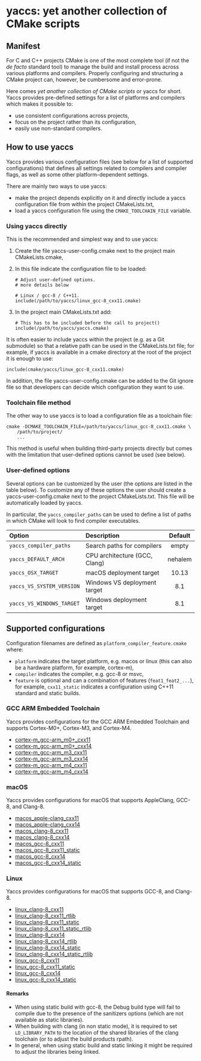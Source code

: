 # yaccs: yet another collection of CMake scripts #


## Manifest ##
For C and C++ projects CMake is one of the most complete tool (if not the *de facto* standard tool) to manage the build and install process across various platforms and compilers. Properly configuring and structuring a CMake project can, however, be cumbersome and error-prone.

Here comes *yet another collection of CMake scripts* or yaccs for short. Yaccs provides pre-defined settings for a list of platforms and compilers which makes it possible to:

* use consistent configurations across projects,
* focus on the project rather than its configuration,
* easily use non-standard compilers.


## How to use yaccs ##
Yaccs provides various configuration files (see below for a list of supported configurations) that defines all settings related to compilers and compiler flags, as well as some other platform-dependent settings.

There are mainly two ways to use yaccs:

* make the project depends explicitly on it and directly include a yaccs configuration file from within the project CMakeLists.txt,
* load a yaccs configuration file using the `CMAKE_TOOLCHAIN_FILE` variable.

### Using yaccs directly ###
This is the recommended and simplest way and to use yaccs:

1. Create the file yaccs-user-config.cmake next to the project main CMakeLists.cmake,
2. In this file indicate the configuration file to be loaded:

    ```
    # Adjust user-defined options.
    # more details below

    # Linux / gcc-8 / C++11.
    include(/path/to/yaccs/linux_gcc-8_cxx11.cmake)
    ```

3. In the project main CMakeLists.txt add:

    ```
    # This has to be included before the call to project()
    include(/path/to/yaccs/yaccs.cmake)
    ```

It is often easier to include yaccs within the project (e.g. as a Git submodule) so that a relative path can be used in the CMakeLists.txt file; for example, if yaccs is available in a cmake directory at the root of the project it is enough to use:

```
include(cmake/yaccs/linux_gcc-8_cxx11.cmake)
```

In addition, the file yaccs-user-config.cmake can be added to the Git ignore file so that developers can decide which configuration they want to use.

### Toolchain file method ###
The other way to use yaccs is to load a configuration file as a toolchain file:

```
cmake -DCMAKE_TOOLCHAIN_FILE=/path/to/yaccs/linux_gcc-8_cxx11.cmake \
    /path/to/project/
    ...
```

This method is useful when building third-party projects directly but comes with the limitation that user-defined options cannot be used (see below).

### User-defined options ###
Several options can be customized by the user (the options are listed in the table below). To customize any of these options the user should create a yaccs-user-config.cmake next to the project CMakeLists.txt. This file will be automatically loaded by yaccs.

In particular, the `yaccs_compiler_paths` can be used to define a list of paths in which CMake will look to find compiler executables.

| Option                    | Description                   | Default       |
|:--------------------------|:------------------------------|:-------------:|
| `yaccs_compiler_paths`    | Search paths for compilers    | empty         |
| `yaccs_DEFAULT_ARCH`      | CPU architecture (GCC, Clang) | nehalem       |
| `yaccs_OSX_TARGET`        | macOS deployment target       | 10.13         |
| `yaccs_VS_SYSTEM_VERSION` | Windows VS deployment target  | 8.1           |
| `yaccs_VS_WINDOWS_TARGET` | Windows deployment target     | 8.1           |


## Supported configurations ##
Configuration filenames are defined as `platform_compiler_feature.cmake` where:

* `platform` indicates the target platform, e.g. macos or linux (this can also be a hardware platform, for example, cortex-m),
* `compiler` indicates the compiler, e.g. gcc-8 or msvc,
* `feature` is optional and can a combination of features (`feat1_feat2_...`), for example, `cxx11_static` indicates a configuration using C++11 standard and static builds.

### GCC ARM Embedded Toolchain ###
Yaccs provides configurations for the GCC ARM Embedded Toolchain and supports Cortex-M0+, Cortex-M3, and Cortex-M4.

* [cortex-m_gcc-arm_m0+_cxx11](cortex-m_gcc-arm_m0+_cxx11.cmake)
* [cortex-m_gcc-arm_m0+_cxx14](cortex-m_gcc-arm_m0+_cxx14.cmake)
* [cortex-m_gcc-arm_m3_cxx11](cortex-m_gcc-arm_m3_cxx11.cmake)
* [cortex-m_gcc-arm_m3_cxx14](cortex-m_gcc-arm_m3_cxx14.cmake)
* [cortex-m_gcc-arm_m4_cxx11](cortex-m_gcc-arm_m4_cxx11.cmake)
* [cortex-m_gcc-arm_m4_cxx14](cortex-m_gcc-arm_m4_cxx14.cmake)

### macOS ###
Yaccs provides configurations for macOS that supports AppleClang, GCC-8, and Clang-8.

* [macos_apple-clang_cxx11](macos_apple-clang_cxx11.cmake)
* [macos_apple-clang_cxx14](macos_apple-clang_cxx14.cmake)
* [macos_clang-8_cxx11](macos_clang-8_cxx11.cmake)
* [macos_clang-8_cxx14](macos_clang-8_cxx14.cmake)
* [macos_gcc-8_cxx11](macos_gcc-8_cxx11.cmake)
* [macos_gcc-8_cxx11_static](macos_gcc-8_cxx11_static.cmake)
* [macos_gcc-8_cxx14](macos_gcc-8_cxx14.cmake)
* [macos_gcc-8_cxx14_static](macos_gcc-8_cxx14_static.cmake)

### Linux ###
Yaccs provides configurations for macOS that supports GCC-8, and Clang-8.

* [linux_clang-8_cxx11](linux_clang-8_cxx11.cmake)
* [linux_clang-8_cxx11_rtlib](linux_clang-8_cxx11_rtlib.cmake)
* [linux_clang-8_cxx11_static](linux_clang-8_cxx11_static.cmake)
* [linux_clang-8_cxx11_static_rtlib](linux_clang-8_cxx11_static_rtlib.cmake)
* [linux_clang-8_cxx14](linux_clang-8_cxx14.cmake)
* [linux_clang-8_cxx14_rtlib](linux_clang-8_cxx14_rtlib.cmake)
* [linux_clang-8_cxx14_static](linux_clang-8_cxx14_static.cmake)
* [linux_clang-8_cxx14_static_rtlib](linux_clang-8_cxx14_static_rtlib.cmake)
* [linux_gcc-8_cxx11](linux_gcc-8_cxx11.cmake)
* [linux_gcc-8_cxx11_static](linux_gcc-8_cxx11_static.cmake)
* [linux_gcc-8_cxx14](linux_gcc-8_cxx14.cmake)
* [linux_gcc-8_cxx14_static](linux_gcc-8_cxx14_static.cmake)

#### Remarks ####

* When using static build with gcc-8, the Debug build type will fail to compile due to the presence of the sanitizers options (which are not available as static libraries).
* When building with clang (in non static mode), it is required to set `LD_LIBRARY_PATH` to the location of the shared libraries of the clang toolchain (or to adjust the build products rpath).
* In general, when using static build and static linking it might be required to adjust the libraries being linked.
